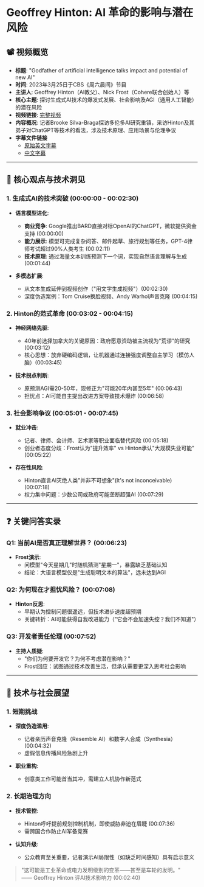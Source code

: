# Geoffrey Hinton: AI 革命的影响与潜在风险

## 📽️ 视频概览
- **标题**: "Godfather of artificial intelligence talks impact and potential of new AI"
- **时间**: 2023年3月25日于CBS《周六晨间》节目
- **主讲人**: Geoffrey Hinton（AI教父）、Nick Frost（Cohere联合创始人）等
- **核心主题**: 探讨生成式AI技术的爆发式发展、社会影响及AGI（通用人工智能）的潜在风险
- **视频链接**: [完整视频](https://www.youtube.com/watch?v=uG2SKIdLUj4)
- **内容概况**: 记者Brooke Silva-Braga探访多伦多AI研究重镇，采访Hinton及其弟子对ChatGPT等技术的看法，涉及技术原理、应用场景与伦理争议
- **字幕文件链接**
  - [原始英文字幕](../srt/20230325_Godfather_of_artificial_intelligence_talks_impact_and_potential_of_new_AI.txt)
  - [中文字幕](../srt/20230325_Godfather_of_artificial_intelligence_talks_impact_and_potential_of_new_AI-中文.txt)
---

## 🎯 核心观点与技术洞见

### 1. **生成式AI的技术突破** (00:00:00 - 00:02:30)
- **语言模型进化**:
  - **商业竞争**: Google推出BARD直接对标OpenAI的ChatGPT，微软提供资金支持 (00:00:00)
  - **能力展示**: 模型可完成复杂问答、邮件起草、旅行规划等任务，GPT-4律师考试超过90%人类考生 (00:02:11)
  - **技术原理**: 通过海量文本训练预测下一个词，实现自然语言理解与生成 (00:01:44)

- **多模态扩展**:
  - 从文本生成延伸到视频创作（"用文字生成视频"）(00:02:30)
  - 深度伪造案例：Tom Cruise换脸视频、Andy Warhol声音克隆 (00:04:15)

### 2. **Hinton的范式革命** (00:03:02 - 00:04:15)
- **神经网络先驱**:
  - 40年前选择加拿大的关键原因：政府愿意资助被主流视为"荒谬"的研究 (00:03:12)
  - 核心思想：放弃硬编码逻辑，让机器通过连接强度调整自主学习（模仿人脑）(00:03:45)

- **技术拐点判断**:
  - 原预测AGI需20-50年，现修正为"可能20年内甚至5年" (00:06:43)
  - 担忧点：AI可能自主提出改进方案导致技术爆炸 (00:06:58)

### 3. **社会影响争议** (00:05:01 - 00:07:45)
- **就业冲击**:
  - 记者、律师、会计师、艺术家等职业面临替代风险 (00:05:18)
  - 创业者态度分歧：Frost认为"提升效率" vs Hinton承认"大规模失业可能" (00:05:22)

- **存在性风险**:
  - Hinton直言AI灭绝人类"并非不可想象"(It's not inconceivable) (00:07:18)
  - 权力集中问题：少数公司或政府可能垄断超强AI (00:07:29)

---

## ❓ 关键问答实录

### Q1: 当前AI是否真正理解世界？ (00:06:23)
- **Frost演示**:
  - 问模型"今天星期几"时随机猜测"星期一"，暴露缺乏基础认知
  - 结论：大语言模型仅是"生成聪明文本的算法"，远未达到AGI

### Q2: 为何现在才担忧风险？ (00:07:08)
- **Hinton反思**:
  - 早期认为控制问题很遥远，但技术进步速度超预期
  - 关键转折：AI可能获得自我改进能力（"它会不会加速失控？我们不知道"）

### Q3: 开发者责任伦理 (00:07:52)
- **主持人质疑**:
  - "你们为何要开发它？为何不考虑潜在影响？"
  - Frost回应：试图通过技术改善生活，但承认需要更深入思考社会影响

---

## 🔮 技术与社会展望

### 1. **短期挑战**
- **深度伪造滥用**:
  - 记者亲历声音克隆（Resemble AI）和数字人合成（Synthesia）(00:04:32)
  - 虚假信息传播风险急剧上升

- **职业重构**:
  - 创意类工作可能首当其冲，需建立人机协作新范式

### 2. **长期治理方向**
- **技术管控**:
  - Hinton呼吁提前规划控制机制，即使威胁非迫在眉睫 (00:07:36)
  - 需跨国合作防止AI军备竞赛

- **认知升级**:
  - 公众教育至关重要，记者演示AI局限性（如缺乏时间感知）具有启示意义

> "这可能是工业革命或电力发明级别的变革——甚至是车轮的发明。"  
> —— Geoffrey Hinton 评AI技术影响力 (00:02:40)
